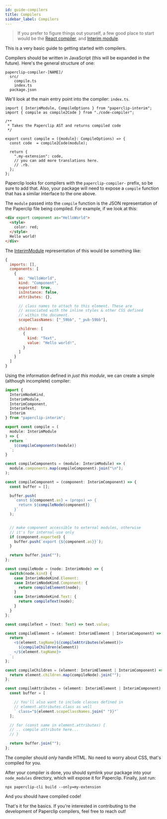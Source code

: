 ```yaml
---
id: guide-compilers
title: Compilers
sidebar_label: Compilers
---
```


>  If you prefer to figure things out yourself, a few good place to start would be the [React compiler](https://github.com/paperclipui/paperclip/blob/master/packages/paperclip-compiler-react/src/code-compiler.ts), and [Interim module](https://github.com/paperclipui/paperclip/blob/master/packages/paperclip-interim/src/state/html.ts).

This is a very basic guide to getting started with compilers.

Compilers should be written in JavaScript (this will be expanded in the future). Here's the general structure of one:

```
paperclip-compiler-[NAME]/
  src/
    compile.ts
    index.ts
  package.json
```

We'll look at the main entry point into the compiler: `index.ts`.

```tsx
import { InterimModule, CompileOptions } from "paperclip-interim";
import { compile as compile2Code } from "./code-compiler";

/**
 * Takes the Paperclip AST and returns compiled code
 */

export const compile = ({module}: CompileOptions) => {
  const code  = compile2Code(module);

  return {
    ".my-extension": code,
    // you can add more translations here. 
    // .rb.
  };
};
```

Paperclip looks for compilers with the `paperclip-compiler-` prefix, so be sure to add that. Also, your package will need to expose a `compile` function that has a similar interface to the one above.

The `module` passed into the `compile` function is the JSON representation of the Paperclip file being compiled. For example, if we look at this:

```html
<div export component as="HelloWorld">
  <style>
    color: red;
  </style>
  Hello world!
</div>
```

The [InterimModule](https://github.com/paperclipui/paperclip/blob/master/packages/paperclip-interim/src/state/module.ts) representation of this would be something like:

```javascript
{
  imports: [],
  components: [
    {
      as: "HelloWorld",
      kind: "Component",
      exported: true,
      isInstance: false,
      attributes: {},

      // class names to attach to this element. These are
      // associated with the inline styles & other CSS defined
      // within the document.
      scopeClassNames: ["_59bb", "_pub-59bb"],

      children: [
        {
          kind: "Text",
          value: "Hello world!",
        }
      ]
    }
  ]
}
```

Using the information defined in _just this module_, we can create a simple (although incomplete) compiler:

```javascript
import {
  InterimNodeKind,
  InterimModule,
  InterimComponent,
  InterimText,
  Interim
} from "paperclip-interim";

export const compile = (
  module: InterimModule
) => {
  return `
    ${compileComponents(module)}
  `;
}

const compileComponents = (module: InterimModule) => (
  module.components.map(compileComponent).join("\n");
);

const compileComponent = (component: InterimComponent) => {
  const buffer = [];

  buffer.push(
    `const ${component.as} = (props) => {
      return ${compileNode(component)}
    }`
  );


  // make component accessible to external modules, otherwise
  // it's for internal-use only
  if (component.exported) {
    buffer.push(`export {${component.as}}`);
  }

  return buffer.join("");
};

const compileNode = (node: InterimNode) => {
  switch(node.kind) {
    case InterimNodeKind.Element:
    case InterimNodeKind.Component: {
      return compileElement(node);
    }
    case InterimNodeKind.Text: {
      return compileText(node);
    }
  }
};

const compileText = (text: Text) => text.value;

const compileElement = (element: InterimElement | InterimComponent) => {
  return `
    <${element.tagName}${compileAttributes(element)}>
      ${compileChildren(element)}
    </${element.tagName}>
  `;
};  

const compileChildren = (element: InterimElement | InterimComponent) => {
  return element.children.map(compileNode).join("");
};  

const compileAttributes = (element: InterimElement | InterimComponent) => {
  const buffer = [

    // You'll also want to include classes defined in
    // element.attributes.class as well
    ` class="${element.scopeClassNames.join(" ")}"`
  ];

  // for (const name in element.attributes) {
  // .. compile attribute here...
  // }

  return buffer.join("");
};
```

The compiler should _only_ handle HTML. No need to worry about CSS, that's compiled for you. 

After your compiler is done, you should symlink your package into your `node_modules` directory, which will expose it for Paperclip. Finally, just run:

```
npx paperclip-cli build --only=my-extension
```

And you should have compiled code!

That's it for the basics. If you're interested in contributing to the development of Paperclip compilers, feel free to reach out! 
